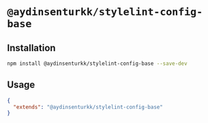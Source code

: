 # `@aydinsenturkk/stylelint-config-base`

## Installation

```bash
npm install @aydinsenturkk/stylelint-config-base --save-dev
```

## Usage

```json
{
  "extends": "@aydinsenturkk/stylelint-config-base"
}
```
